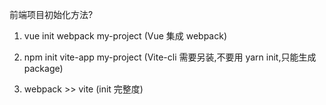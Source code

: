 <!--
 * @?: *********************************************************************
 * @Author: Weidows
 * @Date: 2021-09-07 19:27:35
 * @LastEditors: Weidows
 * @LastEditTime: 2021-09-07 19:50:24
 * @FilePath: \Web\Untitled-1.md
 * @Description:
 * @!: *********************************************************************
-->

前端项目初始化方法?

1. vue init webpack my-project (Vue 集成 webpack)
2. npm init vite-app my-project (Vite-cli 需要另装,不要用 yarn init,只能生成 package)

3. webpack >> vite (init 完整度)
